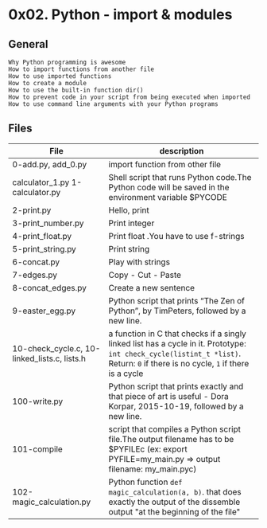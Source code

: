 # 0x02. Python - import & modules
## General


    Why Python programming is awesome
    How to import functions from another file
    How to use imported functions
    How to create a module
    How to use the built-in function dir()
    How to prevent code in your script from being executed when imported
    How to use command line arguments with your Python programs

## Files
|File | description|
|---|---|
|0-add.py, add_0.py |import function from other file|
|calculator_1.py 1-calculator.py |Shell script that runs Python code.The Python code will be saved in the environment variable $PYCODE|
|2-print.py |Hello, print |
|3-print_number.py| Print integer |
|4-print_float.py| Print float .You have to use f-strings|
|5-print_string.py|Print string |
|6-concat.py| Play with strings |
|7-edges.py|Copy - Cut - Paste |
|8-concat_edges.py|Create a new sentence |
|9-easter_egg.py|Python script that prints “The Zen of Python”, by TimPeters, followed by a new line.|
|10-check_cycle.c, 10-linked_lists.c, lists.h |a function in C that checks if a singly linked list has a cycle in it. Prototype: `int check_cycle(listint_t *list)`.  Return: `0` if there is no cycle, `1` if there is a cycle |
|100-write.py|Python script that prints exactly and that piece of art is useful - Dora Korpar, 2015-10-19, followed by a new line.|
|101-compile |script that compiles a Python script file.The output filename has to be $PYFILEc (ex: export PYFILE=my_main.py => output filename: my_main.pyc)|
|102-magic_calculation.py|Python function `def magic_calculation(a, b)`. that does exactly the output of the dissemble output "at the beginning of the file" |
